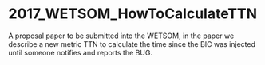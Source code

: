# 2017_WETSOM_HowToCalculateTTN
A proposal paper to be submitted into the WETSOM, in the paper we describe a new metric TTN to calculate the time since the BIC was injected until someone notifies and reports the BUG.
